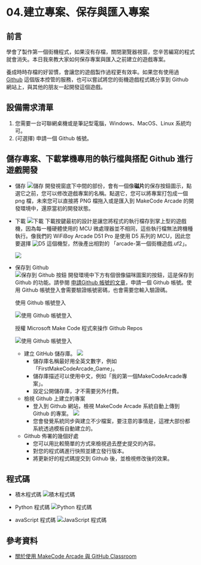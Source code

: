 # 04.建立專案、保存與匯入專案

## 前言

學會了製作第一個街機程式，如果沒有存檔，關閉瀏覽器視窗，您辛苦編寫的程式就會消失。本日我來教大家如何保存專案與匯入之前建立的遊戲專案。

養成時時存檔的好習慣，會讓您的遊戲製作過程更有效率。如果您有使用過 [Github](https://github.com/) 這個版本控管的服務，也可以嘗試將您的街機遊戲程式碼分享到 Github 網站上，與其他的朋友一起開發這個遊戲。

## 設備需求清單

1. 您需要一台可聯網桌機或是筆記型電腦，Windows、MacOS、Linux 系統均可。
2. (可選擇) 申請一個 Github 帳號。

## 儲存專案、下載掌機專用的執行檔與搭配 Github 進行遊戲開發

* 儲存 
  ![儲存](img/04/arcade04_00.png) 
  開發視窗底下中間的部份，會有一個像**磁片**的保存按鈕圖示，點選它之前，您可以修改遊戲專案的名稱。點選它，您可以將專案打包成一個 png 檔，未來您可以直接將 PNG 檔拖入或是匯入到 MakeCode Arcade 的開發環境中，還原當初的開發狀態。

* 下載 
  ![下載](img/04/arcade04_01.png) 
  下載按鍵最初的設計是讓您將程式的執行檔存到掌上型的遊戲機，因為每一種硬體使用的 MCU 微處理器並不相同，這些執行檔無法跨機種執行。像我們的 WiFiBoy Arcade D51 Pro 是使用 D5 系列的 MCU，因此您要選擇 ![D5](img/04/arcade04_02.png) 這個機型，然後產出相對的 「arcade-第一個街機遊戲.uf2」。
  
  ![](img/04/arcade04_03.png)

* 保存到 Github  
  ![保存到 Github 按鈕](img/04/arcade04_04.png) 
  開發環境中下方有個很像貓咪圖案的按鈕，這是保存到 Github 的功能。請參閱 [申請Github 帳號的文章](https://git-scm.com/book/zh-tw/v2/GitHub-%E5%BB%BA%E7%AB%8B%E5%B8%B3%E6%88%B6%E5%8F%8A%E8%A8%AD%E5%AE%9A)，申請一個 Github 帳號。使用 Github 帳號登入會需要驗證帳號密碼，也會需要您輸入驗證碼。

  使用 Github 帳號登入

 	![使用 Github 帳號登入](img/04/arcade04_05.png)

  授權 Microsoft Make Code 程式來操作 Github Repos

	![使用 Github 帳號登入](img/04/arcade04_06.png)

	- 建立 GitHub 儲存庫。 ![](img/04/arcade04_07.png)
		- 儲存庫名稱最好用全英文數字，例如「FirstMakeCodeArcade_Game」。
		- 儲存庫描述可以使用中文，例如「我的第一個MakeCodeArcade專案」。
		- 設定公開儲存庫，才不需要另外付費。
	- 檢視 Github 上建立的專案
		- 登入到 Github 網站，檢視 MakeCode Arcade 系統自動上傳到 Github 的專案。 ![](img/04/arcade04_08.png)
		- 您會發覺系統同步與建立不少檔案，要注意的事情是，這裡大部份都系統透過模板自動建立的。
	- Github 佈署的幾個好處
		- 您可以用比較簡單的方式來檢視過去歷史提交的內容。
		- 對您的程式碼進行快照並建立發行版本。
		- 將更新好的程式碼提交到 Github 後，並檢視修改後的效果。
	
## 程式碼

* 積木程式碼 ![積木程式碼](img/04/arcade04_09.png)

* Python 程式碼 ![Python 程式碼](img/04/arcade04_10.png)

* avaScript 程式碼 ![JavaScript 程式碼](img/04/arcade04_11.png)

## 參考資料

* [關於使用 MakeCode Arcade 與 GitHub Classroom](https://docs.github.com/zh/education/manage-coursework-with-github-classroom/integrate-github-classroom-with-an-ide/about-using-makecode-arcade-with-github-classroom)
